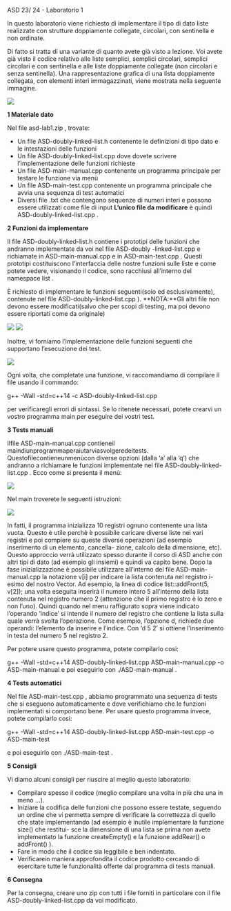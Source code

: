 ﻿ASD 23/ 24 - Laboratorio 1

In questo laboratorio viene richiesto di implementare il tipo di dato liste realizzate con strutture doppiamente collegate, circolari, con sentinella e non ordinate.

Di fatto si tratta di una variante di quanto avete già visto a lezione. Voi avete già visto il codice relativo alle liste semplici, semplici circolari, semplici circolari e con sentinella e alle liste doppiamente collegate (non circolari e senza sentinella). Una rappresentazione grafica di una lista doppiamente collegata, con elementi interi immagazzinati, viene mostrata nella seguente immagine.

![](src/lista_doppiamente_collegata.jpeg)

**1 Materiale dato**

Nel file asd-lab1.zip , trovate:

- Un file ASD-doubly-linked-list.h contenente le definizioni di tipo dato e le intestazioni delle funzioni
- Un file ASD-doubly-linked-list.cpp dove dovete scrivere l’implementazione delle funzioni richieste
- Un file ASD-main-manual.cpp contenente un programma principale per testare le funzione via menù
- Un file ASD-main-test.cpp contenente un programma principale che avvia una sequenza di test automatici
- Diversi file .txt che contengono sequenze di numeri interi e possono essere utilizzati come file di input **L’unico file da modificare** è quindi ASD-doubly-linked-list.cpp .

**2 Funzioni da implementare**

Il file ASD-doubly-linked-list.h contiene i prototipi delle funzioni che andranno implementate da voi nel file ASD-doubly -linked-list.cpp e richiamate in ASD-main-manual.cpp e in ASD-main-test.cpp . Questi prototipi costituiscono l’interfaccia delle nostre funzioni sulle liste e come potete vedere, visionando il codice, sono racchiusi all’interno del namespace list .

È richiesto di implementare le funzioni seguenti(solo ed esclusivamente), contenute nel file ASD-doubly-linked-list.cpp ). **NOTA:**Gli altri file non devono essere modificati(salvo che per scopi di testing, ma poi devono essere riportati come da originale)

![](src/codice_1.png)
![](src/codice_2.png)


Inoltre, vi forniamo l’implementazione delle funzioni seguenti che supportano l’esecuzione dei test.

![](src/codice_3.png)

Ogni volta, che completate una funzione, vi raccomandiamo di compilare il file usando il commando:

g++ -Wall -std=c++14 -c ASD-doubly-linked-list.cpp

per verificaregli errori di sintassi. Se lo ritenete necessari, potete crearvi un vostro programma main per eseguire dei vostri test.

**3 Tests manuali**

Ilfile ASD-main-manual.cpp contieneil maindiunprogrammaperaiutarviasvolgeredeitests. Questofilecontieneunmenùcon diverse opzioni (dalla ‘a’ alla ‘q’) che andranno a richiamare le funzioni implementate nel file ASD-doubly-linked-list.cpp . Ecco come si presenta il menù:

![](src/test_1.png)


Nel main troverete le seguenti istruzioni:

![](src/test_2.png)


In fatti, il programma inizializza 10 registri ognuno contenente una lista vuota. Questo è utile perchè è possibile caricare diverse liste nei vari registri e poi compiere su queste diverse operazioni (ad esempio inserimento di un elemento, cancella- zione, calcolo della dimensione, etc). Questo approccio verrà utilizzato spesso durante il corso di ASD anche con altri tipi di dato (ad esempio gli insiemi) e quindi va capito bene. Dopo la fase inizializzazione è possibile utilizzare all’interno del file ASD-main-manual.cpp la notazione v[i] per indicare la lista contenuta nel registro i-esimo del nostro Vector. Ad esempio, la linea di codice list::addFront(5, v[2]); una volta eseguita inserirà il numero intero 5 all’interno della lista contenuta nel registro numero 2 (attenzione che il primo registro è lo zero e non l’uno). Quindi quando nel menu raffigurato sopra viene indicato l’operando ‘indice’ si intende il numero del registro che contiene la lista sulla quale verrà svolta l’operazione. Come esempio, l’opzione d, richiede due operandi: l’elemento da inserire e l’indice. Con ‘d 5 2’ si ottiene l’inserimento in testa del numero 5 nel registro 2.

Per potere usare questo programma, potete compilarlo cosi:

g++ -Wall -std=c++14 ASD-doubly-linked-list.cpp ASD-main-manual.cpp -o ASD-main-manual e poi eseguirlo con ./ASD-main-manual .

**4 Tests automatici**

Nel file ASD-main-test.cpp , abbiamo programmato una sequenza di tests che si eseguono automaticamente e dove verifichiamo che le funzioni implementati si comportano bene. Per usare questo programma invece, potete compilarlo cosi:

g++ -Wall -std=c++14 ASD-doubly-linked-list.cpp ASD-main-test.cpp -o ASD-main-test

e poi eseguirlo con ./ASD-main-test .

**5 Consigli**

Vi diamo alcuni consigli per riuscire al meglio questo laboratorio:

- Compilare spesso il codice (meglio compilare una volta in più che una in meno ...).
- Iniziare la codifica delle funzioni che possono essere testate, seguendo un ordine che vi permetta sempre di verificare la correttezza di quello che state implementando (ad esempio è inutile implementare la funzione size() che restitui- sce la dimensione di una lista se prima non avete implementato la funzione createEmpty() e la funzione addRear() o addFront() ).
- Fare in modo che il codice sia leggibile e ben indentato.
- Verificarein maniera approfondita il codice prodotto cercando di esercitare tutte le funzionalità offerte dal programma di tests manuali.

**6 Consegna**

Per la consegna, creare uno zip con tutti i file forniti in particolare con il file ASD-doubly-linked-list.cpp da voi modificato.
